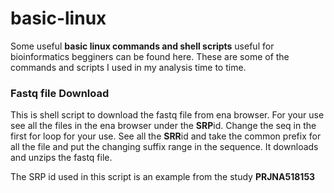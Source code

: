 # basic-linux
Some useful **basic linux commands and shell scripts** useful for bioinformatics begginers can be found here. These are some of the commands and scripts I used in my analysis time to time.


### Fastq file Download
This is shell script to download the fastq file from ena browser. For your use see all the files in the ena browser under the **SRP**id. Change the seq in the first for loop for your use. See all the **SRR**id and take the common prefix for all the file and put the changing suffix range in the sequence. It downloads and unzips the fastq file.

The SRP id used in this script is an example from the study **PRJNA518153**

